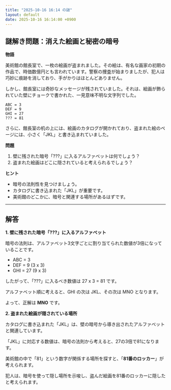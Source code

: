 ```yaml
---
title: "2025-10-16 16:14 の謎"
layout: default
date: 2025-10-16 16:14:00 +0900
---
```

## 謎解き問題：消えた絵画と秘密の暗号

**物語**

美術館の館長室で、一枚の絵画が盗まれました。その絵は、有名な画家の初期の作品で、時価数億円とも言われています。警察の捜査が始まりましたが、犯人は巧妙に痕跡を消しており、手がかりはほとんどありません。

しかし、館長室には奇妙なメッセージが残されていました。それは、絵画が飾られていた壁にチョークで書かれた、一見意味不明な文字列でした。

```
ABC = 3
DEF = 9
GHI = 27
??? = 81
```

さらに、館長室の机の上には、絵画のカタログが開かれており、盗まれた絵のページには、小さく「JKL」と書き込まれていました。

**問題**

1.  壁に残された暗号「???」に入るアルファベットは何でしょう？
2.  盗まれた絵画はどこに隠されていると考えられるでしょう？

**ヒント**

*   暗号の法則性を見つけましょう。
*   カタログに書き込まれた「JKL」が重要です。
*   美術館のどこかに、暗号と関連する場所があるはずです。

---

## 解答

**1. 壁に残された暗号「???」に入るアルファベット**

暗号の法則は、アルファベット3文字ごとに割り当てられた数値が3倍になっていることです。

*   ABC = 3
*   DEF = 9 (3 x 3)
*   GHI = 27 (9 x 3)

したがって、「???」に入るべき数値は 27 x 3 = 81 です。

アルファベット順に考えると、GHI の次は JKL、その次は MNO となります。

よって、正解は **MNO** です。

**2. 盗まれた絵画が隠されている場所**

カタログに書き込まれた「JKL」は、壁の暗号から導き出されたアルファベットと関連しています。

「JKL」に対応する数値は、暗号の法則から考えると、27の3倍で81になります。

美術館の中で「81」という数字が関係する場所を探すと、「**81番のロッカー**」が考えられます。

犯人は、暗号を使って隠し場所を示唆し、盗んだ絵画を81番のロッカーに隠したと考えられます。
